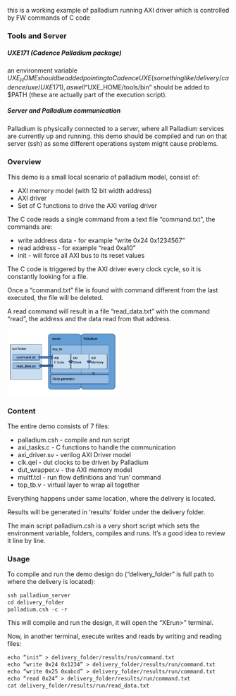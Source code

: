 this is a working example of palladium running AXI driver which is controlled by FW commands of C code

### Tools and Server
##### UXE171 (Cadence Palladium package)
an environment variable $UXE_HOME should be added pointing to Cadence UXE (something like /delivery/cadence/uxe/UXE171),as well “$UXE_HOME/tools/bin” should be added to $PATH (these are actually part of the execution script).
##### Server and Palladium communication
Palladium is physically connected to a server, where all Palladium services are currently up and running.
this demo should be compiled and run on that server (ssh) as some different operations system might cause problems.

### Overview
This demo is a small local scenario of palladium model, consist of:
 - AXI memory model (with 12 bit width address)
 - AXI driver
 - Set of C functions to drive the AXI verilog driver

The C code reads a single command from a text file “command.txt”, the commands are:
 - write  address   data  	- for example “write 0x24 0x1234567”
 - read   address 		- for example “read 0xa10” 
 - init			- will force all AXI bus to its reset values
 
The C code is triggered by the AXI driver every clock cycle, so it is constantly looking for a file.

Once a “command.txt” file is found with command different from the last executed, the file will be deleted.

A read command will result in a file “read_data.txt” with the command “read”, the address and the data read from that address.

<img src="c_axi_demo.png" width="50%">

### Content
The entire demo consists of 7 files:
 - palladium.csh  - compile and run script
 - axi_tasks.c    - C functions to handle the communication
 - axi_driver.sv  - verilog AXI Driver model
 - clk.qel        - dut clocks to be driven by Palladium
 - dut_wrapper.v  - the AXI memory model
 - multf.tcl      - run flow definitions and ‘run’ command
 - top_tb.v       - virtual layer to wrap all together
 
Everything happens under same location, where the delivery is located.

Results will be generated in ‘results’ folder under the delivery folder.

The main script palladium.csh is a very short script which sets the environment variable, folders, compiles and runs. It’s a good idea to review it line by line.

### Usage
To compile and run the demo design do (“delivery_folder” is full path to where the delivery is located):
```
ssh palladium_server
cd delivery_folder
palladium.csh -c -r
```
This will compile and run the design, it will open the “XErun>” terminal.

Now, in another terminal, execute writes and reads by writing and reading files:
```
echo “init” > delivery_folder/results/run/command.txt
echo “write 0x24 0x1234” > delivery_folder/results/run/command.txt
echo “write 0x25 0xabcd” > delivery_folder/results/run/command.txt
echo “read 0x24” > delivery_folder/results/run/command.txt
cat delivery_folder/results/run/read_data.txt
```
